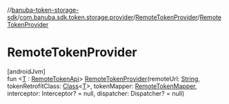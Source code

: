 //[banuba-token-storage-sdk](../../../index.md)/[com.banuba.sdk.token.storage.provider](../index.md)/[RemoteTokenProvider](index.md)/[RemoteTokenProvider](-remote-token-provider.md)

# RemoteTokenProvider

[androidJvm]\
fun &lt;[T](index.md) : [RemoteTokenApi](../-remote-token-api/index.md)&gt; [RemoteTokenProvider](-remote-token-provider.md)(remoteUrl: [String](https://kotlinlang.org/api/latest/jvm/stdlib/kotlin/-string/index.html), tokenRetrofitClass: [Class](https://developer.android.com/reference/kotlin/java/lang/Class.html)&lt;[T](index.md)&gt;, tokenMapper: [RemoteTokenMapper](../-remote-token-mapper/index.md), interceptor: Interceptor? = null, dispatcher: Dispatcher? = null)
